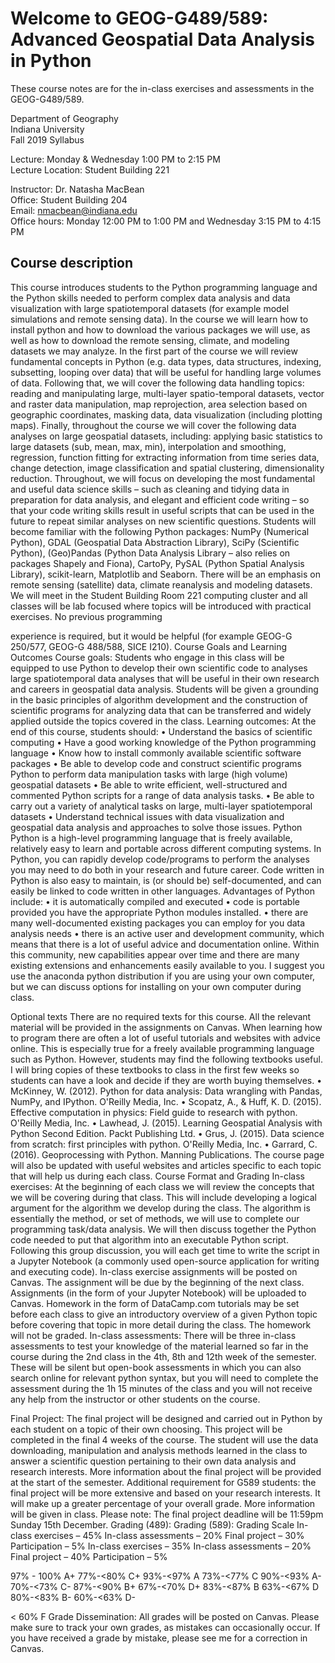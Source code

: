 # Welcome to GEOG-G489/589: Advanced Geospatial Data Analysis in Python

These course notes are for the in-class exercises and assessments in the GEOG-G489/589.

Department of Geography  
Indiana University  
Fall 2019 Syllabus  

Lecture: Monday & Wednesday 1:00 PM to 2:15 PM  
Lecture Location: Student Building 221 

Instructor: Dr. Natasha MacBean  
Office: Student Building 204  
Email: nmacbean@indiana.edu  
Office hours: Monday 12:00 PM to 1:00 PM and Wednesday 3:15 PM to 4:15 PM  

## Course description
This course introduces students to the Python programming language and the Python skills needed to perform complex data analysis and data visualization with large spatiotemporal datasets (for example model simulations and remote sensing data).
In the course we will learn how to install python and how to download the various packages we will use, as well as how to download the remote sensing, climate, and modeling datasets we may analyze. In the first part of the course we will review fundamental concepts in Python (e.g. data types, data structures, indexing, subsetting, looping over data) that will be useful for handling large volumes of data. Following that, we will cover the following data handling topics: reading and manipulating large, multi-layer spatio-temporal datasets, vector and raster data manipulation, map reprojection, area selection based on geographic coordinates, masking data, data visualization (including plotting maps). Finally, throughout the course we will cover the following data analyses on large geospatial datasets, including: applying basic statistics to large datasets (sub, mean, max, min), interpolation and smoothing, regression, function fitting for extracting information from time series data, change detection, image classification and spatial clustering, dimensionality reduction.
Throughout, we will focus on developing the most fundamental and useful data science skills – such as cleaning and tidying data in preparation for data analysis, and elegant and efficient code writing – so that your code writing skills result in useful scripts that can be used in the future to repeat similar analyses on new scientific questions.
Students will become familiar with the following Python packages: NumPy (Numerical Python), GDAL (Geospatial Data Abstraction Library), SciPy (Scientific Python), (Geo)Pandas (Python Data Analysis Library – also relies on packages Shapely and Fiona), CartoPy, PySAL (Python Spatial Analysis Library), scikit-learn, Matplotlib and Seaborn. There will be an emphasis on remote sensing (satellite) data, climate reanalysis and modeling datasets.
We will meet in the Student Building Room 221 computing cluster and all classes will be lab focused where topics will be introduced with practical exercises. No previous programming
  
experience is required, but it would be helpful (for example GEOG-G 250/577, GEOG-G 488/588, SICE I210).
Course Goals and Learning Outcomes
Course goals:
Students who engage in this class will be equipped to use Python to develop their own scientific code to analyses large spatiotemporal data analyses that will be useful in their own research and careers in geospatial data analysis. Students will be given a grounding in the basic principles of algorithm development and the construction of scientific programs for analyzing data that can be transferred and widely applied outside the topics covered in the class.
Learning outcomes:
At the end of this course, students should:
• Understand the basics of scientific computing
• Have a good working knowledge of the Python programming language
• Know how to install commonly available scientific software packages
• Be able to develop code and construct scientific programs Python to perform data
manipulation tasks with large (high volume) geospatial datasets
• Be able to write efficient, well-structured and commented Python scripts for a range of
data analysis tasks.
• Be able to carry out a variety of analytical tasks on large, multi-layer spatiotemporal
datasets
• Understand technical issues with data visualization and geospatial data analysis and
approaches to solve those issues.
Python
Python is a high-level programming language that is freely available, relatively easy to learn and portable across different computing systems. In Python, you can rapidly develop code/programs to perform the analyses you may need to do both in your research and future career. Code written in Python is also easy to maintain, is (or should be) self-documented, and can easily be linked to code written in other languages.
Advantages of Python include:
• it is automatically compiled and executed
• code is portable provided you have the appropriate Python modules installed.
• there are many well-documented existing packages you can employ for you data
analysis needs
• there is an active user and development community, which means that there is a lot of
useful advice and documentation online. Within this community, new capabilities appear over time and there are many existing extensions and enhancements easily available to you.
I suggest you use the anaconda python distribution if you are using your own computer, but we can discuss options for installing on your own computer during class.
   
Optional texts
There are no required texts for this course. All the relevant material will be provided in the assignments on Canvas. When learning how to program there are often a lot of useful tutorials and websites with advice online. This is especially true for a freely available programming language such as Python. However, students may find the following textbooks useful. I will bring copies of these textbooks to class in the first few weeks so students can have a look and decide if they are worth buying themselves.
• McKinney, W. (2012). Python for data analysis: Data wrangling with Pandas, NumPy, and IPython. O'Reilly Media, Inc.
• Scopatz, A., & Huff, K. D. (2015). Effective computation in physics: Field guide to research with python. O'Reilly Media, Inc.
• Lawhead, J. (2015). Learning Geospatial Analysis with Python Second Edition. Packt Publishing Ltd.
• Grus, J. (2015). Data science from scratch: first principles with python. O'Reilly Media, Inc.
• Garrard, C. (2016). Geoprocessing with Python. Manning Publications.
The course page will also be updated with useful websites and articles specific to each topic
that will help us during each class.
Course Format and Grading
In-class exercises: At the beginning of each class we will review the concepts that we will be covering during that class. This will include developing a logical argument for the algorithm we develop during the class. The algorithm is essentially the method, or set of methods, we will use to complete our programming task/data analysis. We will then discuss together the Python code needed to put that algorithm into an executable Python script. Following this group discussion, you will each get time to write the script in a Jupyter Notebook (a commonly used open-source application for writing and executing code). In-class exercise assignments will be posted on Canvas. The assignment will be due by the beginning of the next class. Assignments (in the form of your Jupyter Notebook) will be uploaded to Canvas. Homework in the form of DataCamp.com tutorials may be set before each class to give an introductory overview of a given Python topic before covering that topic in more detail during the class. The homework will not be graded.
In-class assessments: There will be three in-class assessments to test your knowledge of the material learned so far in the course during the 2nd class in the 4th, 8th and 12th week of the semester. These will be silent but open-book assessments in which you can also search online for relevant python syntax, but you will need to complete the assessment during the 1h 15 minutes of the class and you will not receive any help from the instructor or other students on the course.
  
Final Project: The final project will be designed and carried out in Python by each student on a topic of their own choosing. This project will be completed in the final 4 weeks of the course. The student will use the data downloading, manipulation and analysis methods learned in the class to answer a scientific question pertaining to their own data analysis and research interests. More information about the final project will be provided at the start of the semester. Additional requirement for G589 students: the final project will be more extensive and based on your research interests. It will make up a greater percentage of your overall grade. More information will be given in class.
Please note: The final project deadline will be 11:59pm Sunday 15th December.
 Grading (489):
Grading (589):
Grading Scale
In-class exercises – 45% In-class assessments – 20% Final project – 30% Participation – 5%
In-class exercises – 35% In-class assessments – 20% Final project – 40% Participation – 5%
 
 
97% - 100% A+
 77%-<80% C+
93%-<97% A
73%-<77% C
90%-<93% A-
70%-<73% C-
87%-<90% B+
67%-<70% D+
83%-<87% B
63%-<67% D
80%-<83% B-
60%-<63% D-
 
 
< 60% F
 Grade Dissemination:
All grades will be posted on Canvas. Please make sure to track your own grades, as mistakes can occasionally occur. If you have received a grade by mistake, please see me for a correction in Canvas.
